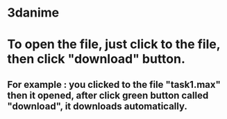 # 3danime
# To open the file, just click to the file, then click "download" button.
<h2>For example : you clicked to the file "task1.max" then it opened, after click green button called "download", it downloads automatically.</h2>
